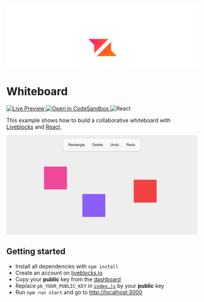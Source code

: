 <p align="center">
  <a href="https://liveblocks.io">
    <img src="https://raw.githubusercontent.com/liveblocks/liveblocks/main/.github/assets/header.svg" alt="Liveblocks" />
  </a>
</p>

# Whiteboard

<p>
  <a href="https://liveblocks.io/examples/whiteboard/react/preview">
    <img src="https://img.shields.io/badge/live%20preview-message?style=flat&logo=data:image/svg+xml;base64,PHN2ZyB2aWV3Qm94PSIwIDAgMjQgMjQiIHhtbG5zPSJodHRwOi8vd3d3LnczLm9yZy8yMDAwL3N2ZyI+PHBhdGggZD0iTTE2Ljg0OSA0Ljc1SDBsNC44NDggNS4wNzV2Ny4wMDhsMTItMTIuMDgzWk03LjE1IDE5LjI1SDI0bC00Ljg0OS01LjA3NVY3LjE2N2wtMTIgMTIuMDgzWiIgZmlsbD0iI2ZmZiIvPjwvc3ZnPg==&color=333" alt="Live Preview" />
  </a>
  <a href="https://codesandbox.io/s/github/liveblocks/liveblocks/tree/main/examples/react-whiteboard">
    <img src="https://img.shields.io/badge/open%20in%20codesandbox-message?style=flat&logo=codesandbox&color=333&logoColor=fff" alt="Open in CodeSandbox" />
  </a>
  <img src="https://img.shields.io/badge/react-message?style=flat&logo=react&color=0bd&logoColor=fff" alt="React" />
</p>

This example shows how to build a collaborative whiteboard with
[Liveblocks](https://liveblocks.io) and [React](https://reactjs.org/).

<img src="https://raw.githubusercontent.com/liveblocks/liveblocks/main/.github/assets/examples/whiteboard.png" width="500" alt="Whiteboard" />

## Getting started

- Install all dependencies with `npm install`
- Create an account on [liveblocks.io](https://liveblocks.io/dashboard)
- Copy your **public** key from the
  [dashboard](https://liveblocks.io/dashboard/apikeys)
- Replace `pk_YOUR_PUBLIC_KEY` in [`index.js`](./src/index.js) by your
  **public** key
- Run `npm run start` and go to [http://localhost:3000](http://localhost:3000)
